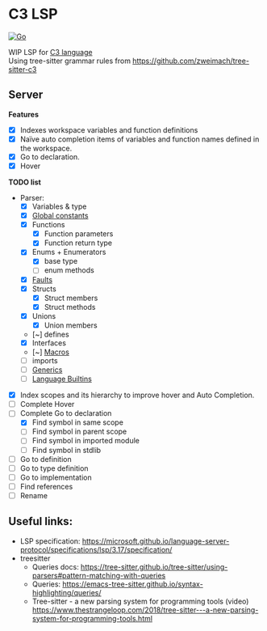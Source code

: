 # C3 LSP
[![Go](https://github.com/pherrymason/c3-lsp/actions/workflows/go.yml/badge.svg)](https://github.com/pherrymason/c3-lsp/actions/workflows/go.yml)

WIP LSP for [C3 language](https://github.com/c3lang/c3c)  
Using tree-sitter grammar rules from https://github.com/zweimach/tree-sitter-c3

## Server
**Features**
- [x] Indexes workspace variables and function definitions
- [x] Naïve auto completion items of variables and function names defined in the workspace.
- [x] Go to declaration.
- [x] Hover

**TODO list**
- Parser:
  - [x] Variables & type
  - [x] [Global constants]()
  - [x] Functions
    - [x] Function parameters
    - [x] Function return type
  - [x] Enums + Enumerators
    - [x] base type 
    - [ ] enum methods
  - [x] [Faults](https://c3-lang.org/references/docs/types/#faults)
  - [x] Structs
    - [x] Struct members
    - [x] Struct methods
  - [x] Unions
    - [x] Union members
  - [~] defines
  - [x] Interfaces
  - [~] [Macros](https://c3-lang.org/references/docs/macros/)
  - [ ] imports
  - [ ] [Generics](https://c3-lang.org/references/docs/generics/)
  - [ ] [Language Builtins](https://c3-lang.org/references/docs/builtins/)

- [x] Index scopes and its hierarchy to improve hover and Auto Completion.
- [ ] Complete Hover
- [ ] Complete Go to declaration
  - [x] Find symbol in same scope
  - [ ] Find symbol in parent scope
  - [ ] Find symbol in imported module
  - [ ] Find symbol in stdlib
- [ ] Go to definition
- [ ] Go to type definition
- [ ] Go to implementation
- [ ] Find references
- [ ] Rename

## Useful links:
- LSP specification: https://microsoft.github.io/language-server-protocol/specifications/lsp/3.17/specification/
- treesitter
  - Queries docs: https://tree-sitter.github.io/tree-sitter/using-parsers#pattern-matching-with-queries
  - Queries: https://emacs-tree-sitter.github.io/syntax-highlighting/queries/
  - Tree-sitter - a new parsing system for programming tools (video) https://www.thestrangeloop.com/2018/tree-sitter---a-new-parsing-system-for-programming-tools.html
